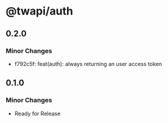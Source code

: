 # @twapi/auth

## 0.2.0

### Minor Changes

- f792c5f: feat(auth): always returning an user access token

## 0.1.0

### Minor Changes

- Ready for Release
